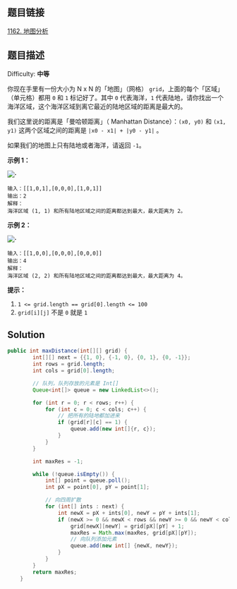 ## 题目链接

[1162\. 地图分析](https://leetcode-cn.com/problems/as-far-from-land-as-possible/)

## 题目描述

Difficulty: **中等**


你现在手里有一份大小为 N x N 的「地图」（网格） `grid`，上面的每个「区域」（单元格）都用 `0` 和 `1` 标记好了。其中 `0` 代表海洋，`1` 代表陆地，请你找出一个海洋区域，这个海洋区域到离它最近的陆地区域的距离是最大的。

我们这里说的距离是「曼哈顿距离」（ Manhattan Distance）：`(x0, y0)` 和 `(x1, y1)` 这两个区域之间的距离是 `|x0 - x1| + |y0 - y1|` 。

如果我们的地图上只有陆地或者海洋，请返回 `-1`。

**示例 1：**

**![·](https://assets.leetcode-cn.com/aliyun-lc-upload/uploads/2019/08/17/1336_ex1.jpeg)**

```
输入：[[1,0,1],[0,0,0],[1,0,1]]
输出：2
解释： 
海洋区域 (1, 1) 和所有陆地区域之间的距离都达到最大，最大距离为 2。
```

**示例 2：**

**![·](https://assets.leetcode-cn.com/aliyun-lc-upload/uploads/2019/08/17/1336_ex2.jpeg)**

```
输入：[[1,0,0],[0,0,0],[0,0,0]]
输出：4
解释： 
海洋区域 (2, 2) 和所有陆地区域之间的距离都达到最大，最大距离为 4。
```

**提示：**

1. `1 <= grid.length == grid[0].length <= 100`
2. `grid[i][j]` 不是 `0` 就是 `1`


## Solution

```java
public int maxDistance(int[][] grid) {
        int[][] next = {{1, 0}, {-1, 0}, {0, 1}, {0, -1}};
        int rows = grid.length;
        int cols = grid[0].length;

        // 队列，队列存放的元素是 Int[]
        Queue<int[]> queue = new LinkedList<>();

        for (int r = 0; r < rows; r++) {
            for (int c = 0; c < cols; c++) {
                // 把所有的陆地都加进来
                if (grid[r][c] == 1) {
                    queue.add(new int[]{r, c});
                }
            }
        }

        int maxRes = -1;

        while (!queue.isEmpty()) {
            int[] point = queue.poll();
            int pX = point[0], pY = point[1];

            // 向四周扩散
            for (int[] ints : next) {
                int newX = pX + ints[0], newY = pY + ints[1];
                if (newX >= 0 && newX < rows && newY >= 0 && newY < cols && grid[newX][newY] == 0) {
                    grid[newX][newY] = grid[pX][pY] + 1;
                    maxRes = Math.max(maxRes, grid[pX][pY]);
                    // 向队列添加元素
                    queue.add(new int[] {newX, newY});
                }
            }
        }
        return maxRes;
    }
```